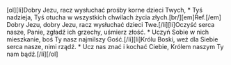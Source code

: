 [ol][li]Dobry Jezu, racz wysłuchać prośby korne dzieci Twych, * Tyś nadzieja, Tyś otucha w wszystkich chwilach życia złych.[br/][em]Ref.[/em] Dobry Jezu, dobry Jezu, racz wysłuchać dzieci Twe.[/li][li]Oczyść serca nasze, Panie, zgładź ich grzechy, uśmierz złość. * Uczyń Sobie w nich mieszkanie, boś Ty nasz najmilszy Gość.[/li][li]Królu Boski, weź dla Siebie serca nasze, nimi rządź. * Ucz nas znać i kochać Ciebie, Królem naszym Ty nam bądź.[/li][/ol]